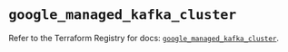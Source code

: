 # `google_managed_kafka_cluster`

Refer to the Terraform Registry for docs: [`google_managed_kafka_cluster`](https://registry.terraform.io/providers/hashicorp/google/6.23.0/docs/resources/managed_kafka_cluster).
